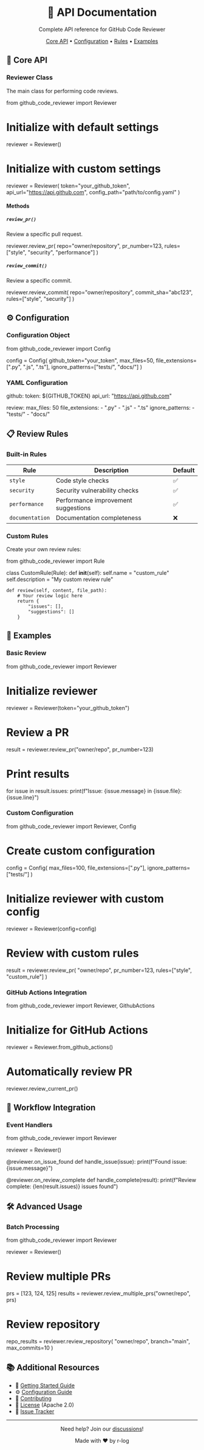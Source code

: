 <div align="center">
  <h1>🔌 API Documentation</h1>
  
  <p>Complete API reference for GitHub Code Reviewer</p>

  <p>
    <a href="#core-api">Core API</a> •
    <a href="#configuration">Configuration</a> •
    <a href="#review-rules">Rules</a> •
    <a href="#examples">Examples</a>
  </p>
</div>

## 🎯 Core API

### Reviewer Class

The main class for performing code reviews.

from github_code_reviewer import Reviewer

# Initialize with default settings

reviewer = Reviewer()

# Initialize with custom settings

reviewer = Reviewer(
token="your_github_token",
api_url="https://api.github.com",
config_path="path/to/config.yaml"
)

#### Methods

##### `review_pr()`

Review a specific pull request.

reviewer.review_pr(
repo="owner/repository",
pr_number=123,
rules=["style", "security", "performance"]
)

##### `review_commit()`

Review a specific commit.

reviewer.review_commit(
repo="owner/repository",
commit_sha="abc123",
rules=["style", "security"]
)

## ⚙️ Configuration

### Configuration Object

from github_code_reviewer import Config

config = Config(
github_token="your_token",
max_files=50,
file_extensions=[".py", ".js", ".ts"],
ignore_patterns=["tests/", "docs/"]
)

### YAML Configuration

github:
token: ${GITHUB_TOKEN}
api_url: "https://api.github.com"

review:
max_files: 50
file_extensions: - ".py" - ".js" - ".ts"
ignore_patterns: - "tests/" - "docs/"

## 📋 Review Rules

### Built-in Rules

| Rule            | Description                         | Default |
| --------------- | ----------------------------------- | ------- |
| `style`         | Code style checks                   | ✅      |
| `security`      | Security vulnerability checks       | ✅      |
| `performance`   | Performance improvement suggestions | ✅      |
| `documentation` | Documentation completeness          | ❌      |

### Custom Rules

Create your own review rules:

from github_code_reviewer import Rule

class CustomRule(Rule):
def **init**(self):
self.name = "custom_rule"
self.description = "My custom review rule"

    def review(self, content, file_path):
        # Your review logic here
        return {
            "issues": [],
            "suggestions": []
        }

## 🎯 Examples

### Basic Review

from github_code_reviewer import Reviewer

# Initialize reviewer

reviewer = Reviewer(token="your_github_token")

# Review a PR

result = reviewer.review_pr("owner/repo", pr_number=123)

# Print results

for issue in result.issues:
print(f"Issue: {issue.message} in {issue.file}:{issue.line}")

### Custom Configuration

from github_code_reviewer import Reviewer, Config

# Create custom configuration

config = Config(
max_files=100,
file_extensions=[".py"],
ignore_patterns=["tests/"]
)

# Initialize reviewer with custom config

reviewer = Reviewer(config=config)

# Review with custom rules

result = reviewer.review_pr(
"owner/repo",
pr_number=123,
rules=["style", "custom_rule"]
)

### GitHub Actions Integration

from github_code_reviewer import Reviewer, GithubActions

# Initialize for GitHub Actions

reviewer = Reviewer.from_github_actions()

# Automatically review PR

reviewer.review_current_pr()

## 🔄 Workflow Integration

### Event Handlers

from github_code_reviewer import Reviewer

reviewer = Reviewer()

@reviewer.on_issue_found
def handle_issue(issue):
print(f"Found issue: {issue.message}")

@reviewer.on_review_complete
def handle_complete(result):
print(f"Review complete: {len(result.issues)} issues found")

## 🛠️ Advanced Usage

### Batch Processing

from github_code_reviewer import Reviewer

reviewer = Reviewer()

# Review multiple PRs

prs = [123, 124, 125]
results = reviewer.review_multiple_prs("owner/repo", prs)

# Review repository

repo_results = reviewer.review_repository(
"owner/repo",
branch="main",
max_commits=10
)

## 📚 Additional Resources

- 📖 [Getting Started Guide](../guides/getting-started.md)
- ⚙️ [Configuration Guide](../guides/configuration.md)
- 🤝 [Contributing](../contributing/CONTRIBUTING.md)
- 🐛 [License](../../LICENSE) (Apache 2.0)
- 🐛 [Issue Tracker](https://github.com/r-log/github-code-reviewer/issues)

---

<div align="center">
  <p>Need help? Join our <a href="https://github.com/r-log/github-code-reviewer/discussions">discussions</a>!</p>
  <p>Made with ❤️ by r-log</p>
</div>
